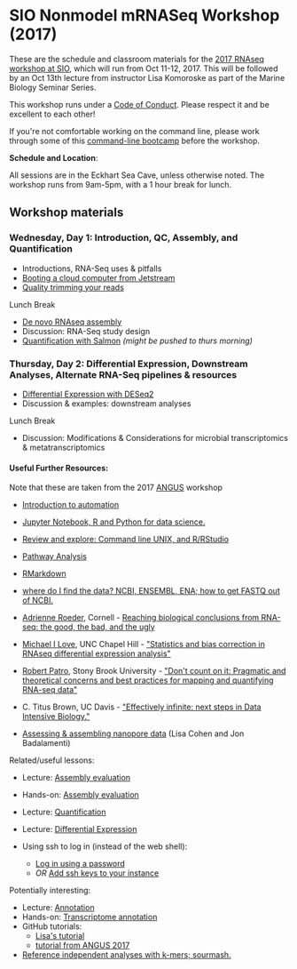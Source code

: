 # SIO Nonmodel mRNASeq Workshop (2017) 

These are the schedule and classroom materials for the
[2017 RNAseq workshop at SIO](http://sio-rnaseq.readthedocs.io/en/latest/),
which will run from Oct 11-12, 2017. This will be followed by an Oct 13th lecture from instructor
Lisa Komoroske as part of the Marine Biology Seminar Series.

This workshop runs under a [Code of Conduct](code-of-conduct.html). Please
respect it and be excellent to each other!

If you're not comfortable working on the command line, please work through some of this [command-line bootcamp](http://rik.smith-unna.com/command_line_bootcamp/) before the workshop.

**Schedule and Location**:  

All sessions are in the Eckhart Sea Cave, unless otherwise noted. The workshop runs from 9am-5pm, with a 1 hour break for lunch.


## Workshop materials


### Wednesday, Day 1: Introduction, QC, Assembly, and Quantification

   * Introductions, RNA-Seq uses & pitfalls
   * [Booting a cloud computer from Jetstream](jetstream/boot.html)
   * [Quality trimming your reads](quality-trimming.html)

Lunch Break

   * [De novo RNAseq assembly](_static/assembly-trinity.html)
   * Discussion: RNA-Seq study design 
   * [Quantification with Salmon](quantification.html)  *(might be pushed to thurs morning)*


### Thursday, Day 2: Differential Expression, Downstream Analyses, Alternate RNA-Seq pipelines & resources
   
   * [Differential Expression with DESeq2](DE.html) 
   * Discussion & examples: downstream analyses

Lunch Break

   * Discussion: Modifications & Considerations for microbial transcriptomics & metatranscriptomics
    


#### Useful Further Resources:  
 Note that these are taken from the 2017 [ANGUS](http://angus.readthedocs.io/en/2017/index.html) workshop

* [Introduction to automation](introduction-to-automation.html)
* [Jupyter Notebook, R and Python for data science.](jupyter-notebook-demo/Jupyter-Notebook-Notes.html)
* [Review and explore: Command line UNIX, and R/RStudio](command-line-and-rstudio.html)
* [Pathway Analysis](pathway_analysis.html) 
* [RMarkdown](rmarkdown_rnaseq.html)
* [where do I find the data? NCBI, ENSEMBL, ENA; how to get FASTQ out of NCBI.](database_resources.html)

*  [Adrienne Roeder](http://roeder.wicmb.cornell.edu/), Cornell - [Reaching biological conclusions from RNA-seq: the good, the bad, and the ugly](https://osf.io/qz3m6/)
*  [Michael I Love](https://mikelove.github.io/), UNC Chapel Hill - ["Statistics and bias correction in RNAseq differential expression analysis"](https://osf.io/gbjhn/)
*  [Robert Patro](http://www.robpatro.com/redesign/), Stony Brook University - ["Don't count on it: Pragmatic and theoretical concerns and best practices for mapping and quantifying RNA-seq data"](https://osf.io/bv85u/)
*  C. Titus Brown, UC Davis - ["Effectively infinite: next steps in Data Intensive Biology."](https://osf.io/pbmeh/)
* [Assessing & assembling nanopore data](analyzing_nanopore_data.html) (Lisa Cohen and Jon Badalamenti)

Related/useful lessons:
* Lecture: [Assembly evaluation](_static/Jane_assembly_stats.pdf)
* Hands-on: [Assembly evaluation](evaluation.html)
* Lecture: [Quantification](_static/quantification_slides_Patro_subset.pdf) 
* Lecture: [Differential Expression](_static/Jane_differential_expression.pdf)

* Using ssh to log in (instead of the web shell):
     * [Log in using a password](jetstream/ssh_changepassword.html)
     * *OR* [Add ssh keys to your instance](jetstream/login.html)

Potentially interesting:
* Lecture: [Annotation](_static/Jane_transcriptome_annotation.pdf)
* Hands-on: [Transcriptome annotation](dammit_annotation.html)
*  GitHub tutorials:  
     * [Lisa's tutorial](LC-github.html)
     * [tutorial from ANGUS 2017](github.html)
* [Reference independent analyses with k-mers; sourmash.](kmers-and-sourmash.html)

